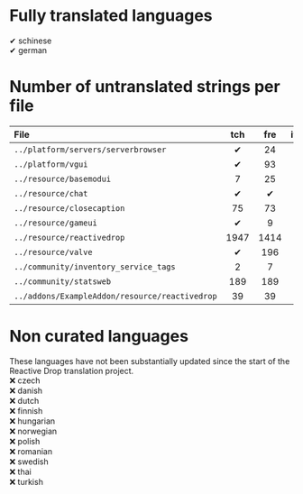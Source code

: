 # Fully translated languages
✔ schinese  
✔ german  

# Number of untranslated strings per file
| File | tch | fre | ita | jap | kor | por | bra | rus | spa | ukr | vie |
|:- |:-:|:-:|:-:|:-:|:-:|:-:|:-:|:-:|:-:|:-:|:-:|
| `../platform/servers/serverbrowser` | ✔ | 24 | ✔ | ✔ | 24 | ✔ | 186 | ✔ | 24 | 186 | 186 |
| `../platform/vgui` | ✔ | 93 | ✔ | 37 | 93 | 93 | 184 | ✔ | 93 | 184 | 184 |
| `../resource/basemodui` | 7 | 25 | ✔ | ✔ | 47 | 1 | 14 | ✔ | 26 | 25 | 1290 |
| `../resource/chat` | ✔ | ✔ | ✔ | ✔ | ✔ | ✔ | ✔ | ✔ | ✔ | 8 | 1 |
| `../resource/closecaption` | 75 | 73 | ✔ | ✔ | 10 | 115 |1948 | ✔ | 1948 | 66 | 1948 |
| `../resource/gameui` | ✔ | 9 | ✔ | ✔ | 5 | ✔ | 1 | ✔ | 7 | 8 | 605 |
| `../resource/reactivedrop` | 1947 | 1414 | ✔ | 22 | 924 | 1462 | 306 | ✔ | 1465 | 1594 | 3891 |
| `../resource/valve` | ✔ | 196 | ✔ | 7 | 90 | 266 | ✔ | ✔ | 266 | 266 | 224 |
| `../community/inventory_service_tags` | 2 | 7 | 2 | ✔ | 7 | 2 | 7 | 2 | 7 | 7 | 7 |
| `../community/statsweb` | 189 | 189 | ✔ | 12 | 41 | 17 | 5 | ✔ | 189 | 189 | 189 |
| `../addons/ExampleAddon/resource/reactivedrop` | 39 | 39 | ✔ | ✔ | 39 | 39 | ✔ | ✔ | 39 | 39 | 39 |

# Non curated languages
These languages have not been substantially updated since the start of the Reactive Drop translation project.  
❌ czech  
❌ danish  
❌ dutch  
❌ finnish  
❌ hungarian  
❌ norwegian  
❌ polish  
❌ romanian  
❌ swedish  
❌ thai  
❌ turkish  

